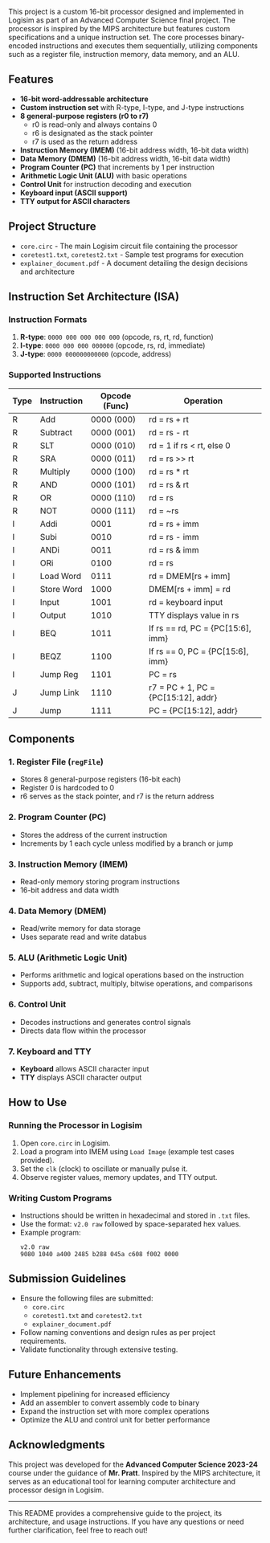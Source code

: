 
This project is a custom 16-bit processor designed and implemented in Logisim as part of an Advanced Computer Science final project. 
The processor is inspired by the MIPS architecture but features custom specifications and a unique instruction set. 
The core processes binary-encoded instructions and executes them sequentially, utilizing components such as a register file, instruction memory, data memory, and an ALU.

## Features
- **16-bit word-addressable architecture**
- **Custom instruction set** with R-type, I-type, and J-type instructions
- **8 general-purpose registers (r0 to r7)**
  - r0 is read-only and always contains 0
  - r6 is designated as the stack pointer
  - r7 is used as the return address
- **Instruction Memory (IMEM)** (16-bit address width, 16-bit data width)
- **Data Memory (DMEM)** (16-bit address width, 16-bit data width)
- **Program Counter (PC)** that increments by 1 per instruction
- **Arithmetic Logic Unit (ALU)** with basic operations
- **Control Unit** for instruction decoding and execution
- **Keyboard input (ASCII support)**
- **TTY output for ASCII characters**

## Project Structure
- `core.circ` - The main Logisim circuit file containing the processor
- `coretest1.txt`, `coretest2.txt` - Sample test programs for execution
- `explainer_document.pdf` - A document detailing the design decisions and architecture

## Instruction Set Architecture (ISA)
### Instruction Formats
1. **R-type**: `0000 000 000 000 000` (opcode, rs, rt, rd, function)
2. **I-type**: `0000 000 000 000000` (opcode, rs, rd, immediate)
3. **J-type**: `0000 000000000000` (opcode, address)

### Supported Instructions
| Type | Instruction | Opcode (Func) | Operation |
|------|------------|--------------|------------|
| R    | Add       | 0000 (000)   | rd = rs + rt |
| R    | Subtract  | 0000 (001)   | rd = rs - rt |
| R    | SLT       | 0000 (010)   | rd = 1 if rs < rt, else 0 |
| R    | SRA       | 0000 (011)   | rd = rs >> rt |
| R    | Multiply  | 0000 (100)   | rd = rs * rt |
| R    | AND       | 0000 (101)   | rd = rs & rt |
| R    | OR        | 0000 (110)   | rd = rs | rt |
| R    | NOT       | 0000 (111)   | rd = ~rs |
| I    | Addi      | 0001         | rd = rs + imm |
| I    | Subi      | 0010         | rd = rs - imm |
| I    | ANDi      | 0011         | rd = rs & imm |
| I    | ORi       | 0100         | rd = rs | imm |
| I    | Load Word | 0111         | rd = DMEM[rs + imm] |
| I    | Store Word| 1000         | DMEM[rs + imm] = rd |
| I    | Input     | 1001         | rd = keyboard input |
| I    | Output    | 1010         | TTY displays value in rs |
| I    | BEQ       | 1011         | If rs == rd, PC = {PC[15:6], imm} |
| I    | BEQZ      | 1100         | If rs == 0, PC = {PC[15:6], imm} |
| I    | Jump Reg  | 1101         | PC = rs |
| J    | Jump Link | 1110         | r7 = PC + 1, PC = {PC[15:12], addr} |
| J    | Jump      | 1111         | PC = {PC[15:12], addr} |

## Components
### 1. Register File (`regFile`)
- Stores 8 general-purpose registers (16-bit each)
- Register 0 is hardcoded to 0
- r6 serves as the stack pointer, and r7 is the return address

### 2. Program Counter (PC)
- Stores the address of the current instruction
- Increments by 1 each cycle unless modified by a branch or jump

### 3. Instruction Memory (IMEM)
- Read-only memory storing program instructions
- 16-bit address and data width

### 4. Data Memory (DMEM)
- Read/write memory for data storage
- Uses separate read and write databus

### 5. ALU (Arithmetic Logic Unit)
- Performs arithmetic and logical operations based on the instruction
- Supports add, subtract, multiply, bitwise operations, and comparisons

### 6. Control Unit
- Decodes instructions and generates control signals
- Directs data flow within the processor

### 7. Keyboard and TTY
- **Keyboard** allows ASCII character input
- **TTY** displays ASCII character output

## How to Use
### Running the Processor in Logisim
1. Open `core.circ` in Logisim.
2. Load a program into IMEM using `Load Image` (example test cases provided).
3. Set the `clk` (clock) to oscillate or manually pulse it.
4. Observe register values, memory updates, and TTY output.

### Writing Custom Programs
- Instructions should be written in hexadecimal and stored in `.txt` files.
- Use the format: `v2.0 raw` followed by space-separated hex values.
- Example program:
  ```
  v2.0 raw
  9080 1040 a400 2485 b288 045a c608 f002 0000
  ```

## Submission Guidelines
- Ensure the following files are submitted:
  - `core.circ`
  - `coretest1.txt` and `coretest2.txt`
  - `explainer_document.pdf`
- Follow naming conventions and design rules as per project requirements.
- Validate functionality through extensive testing.

## Future Enhancements
- Implement pipelining for increased efficiency
- Add an assembler to convert assembly code to binary
- Expand the instruction set with more complex operations
- Optimize the ALU and control unit for better performance

## Acknowledgments
This project was developed for the **Advanced Computer Science 2023-24** course under the guidance of **Mr. Pratt**. Inspired by the MIPS architecture, it serves as an educational tool for learning computer architecture and processor design in Logisim.

---
This README provides a comprehensive guide to the project, its architecture, and usage instructions. If you have any questions or need further clarification, feel free to reach out!


